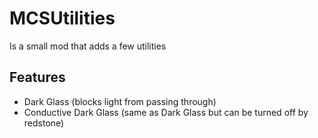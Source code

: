 MCSUtilities
==================
Is a small mod that adds a few utilities

Features
------------------
- Dark Glass (blocks light from passing through)
- Conductive Dark Glass (same as Dark Glass but can be turned off by redstone)
